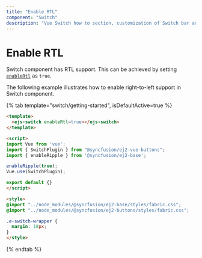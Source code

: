 ```yaml
---
title: "Enable RTL"
component: "Switch"
description: "Vue Switch how to section, customization of Switch bar and handle, change size, name and value in form submit."
---
```


# Enable RTL

Switch component has RTL support. This can be achieved by setting [`enableRtl`](../../api/switch#enablertl) as `true`.

The following example illustrates how to enable right-to-left support in Switch component.

{% tab template="switch/getting-started", isDefaultActive=true %}

```html
<template>
  <ejs-switch enableRtl=true></ejs-switch>
</template>

<script>
import Vue from 'vue';
import { SwitchPlugin } from "@syncfusion/ej2-vue-buttons";
import { enableRipple } from '@syncfusion/ej2-base';

enableRipple(true);
Vue.use(SwitchPlugin);

export default {}
</script>

<style>
@import "../node_modules/@syncfusion/ej2-base/styles/fabric.css";
@import "../node_modules/@syncfusion/ej2-buttons/styles/fabric.css";

.e-switch-wrapper {
  margin: 18px;
}
</style>
```

{% endtab %}